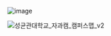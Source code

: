 ![image](https://github.com/user-attachments/assets/dcb18208-73f5-4e06-97a5-8838f85a0d85)

![성균관대학교_자과캠_캠퍼스맵_v2](https://github.com/SKKUAutoLab/H-Mobility-Autonomous-Advanced-Course/assets/68187536/6787b15d-2aa5-4854-9df1-5307e4d48119)

